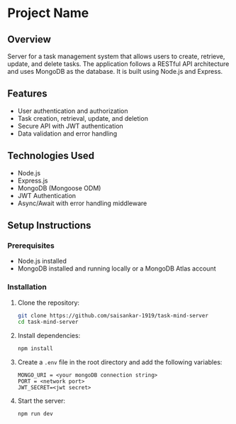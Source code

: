 # Project Name

## Overview

Server for a task management system that allows users to create, retrieve, update, and delete tasks. The application follows a RESTful API architecture and uses MongoDB as the database. It is built using Node.js and Express.

## Features

- User authentication and authorization
- Task creation, retrieval, update, and deletion
- Secure API with JWT authentication
- Data validation and error handling

## Technologies Used

- Node.js
- Express.js
- MongoDB (Mongoose ODM)
- JWT Authentication
- Async/Await with error handling middleware

## Setup Instructions

### Prerequisites

- Node.js installed
- MongoDB installed and running locally or a MongoDB Atlas account

### Installation

1. Clone the repository:

   ```sh
   git clone https://github.com/saisankar-1919/task-mind-server
   cd task-mind-server
   ```

2. Install dependencies:

   ```sh
   npm install
   ```

3. Create a `.env` file in the root directory and add the following variables:

   ```env
   MONGO_URI = <your mongoDB connection string>
   PORT = <network port>
   JWT_SECRET=<jwt secret>
   ```

4. Start the server:

   ```sh
   npm run dev
   ```
